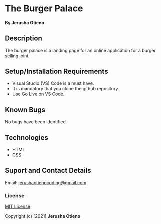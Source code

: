 # The Burger Palace

#### By Jerusha Otieno

## Description
The burger palace is a landing page for an online application for a burger selling joint. 

## Setup/Installation Requirements
* Visual Studio (VS) Code is a must have.
* It is mandatory that you clone the github repository.
* Use Go Live on VS Code.

## Known Bugs
No bugs have been identified.

## Technologies
* HTML
* CSS

## Suport and Contact Details
Email: jerushaotienocoding@gmail.com

### License
[MIT License](./LICENSE)

Copyright (c) [2021] **Jerusha Otieno**